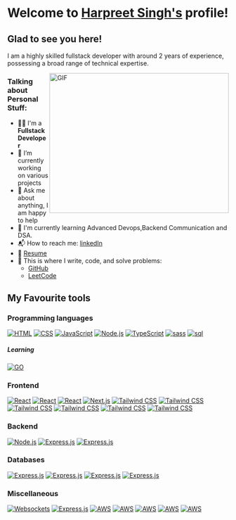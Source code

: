  <h1>Welcome to <a href="https://github.com/harpreetsinghsandhu021">Harpreet Singh's</a> profile!</h1>
    
 <!-- Add social icons here -->

   <h2>Glad to see you here! &nbsp;</h2>
    
 <p>I am a highly skilled fullstack developer with around 2 years of experience, possessing a broad range of technical expertise.</p>
    
   <img align="right" alt="GIF" src="https://github.com/harpreetsinghsandhu021/harpreetsinghsandhu021/blob/main/coding.gif?raw=true" width="408" height="318" />
    
 <h3>Talking about Personal Stuff:</h3>
    <ul>
        <li>👨‍🎓 I'm a <strong>Fullstack Developer</strong></li>
        <li>🔭 I’m currently working on various projects</li>
        <li>💬 Ask me about anything, I am happy to help</li>
        <li>🌱 I'm currently learning Advanced Devops,Backend Communication and DSA.</li>
        <li>📬 How to reach me: <a href="https://www.linkedin.com/in/harpreet-singh-96717025b/">linkedIn</a></li>
        <li>📝 <a href="#">Resume</a></li>
        <li>💪 This is where I write, code, and solve problems:
            <ul>
                <li><a href="https://github.com/harpreetsinghsandhu021">GitHub</a></li>
                <li><a href="https://leetcode.com/u/harpreetsinghsandhu021/">LeetCode</a></li>
            </ul>
        </li>
    </ul>
    <h2>My Favourite tools</h2>

<h3>Programming languages</h3>
<p>
    <a href="#"><img alt="HTML" src="https://img.shields.io/badge/html5-%23E34F26.svg?style=for-the-badge&logo=html5&logoColor=white"></a>
    <a href="#"><img alt="CSS" src="https://img.shields.io/badge/css3-%231572B6.svg?style=for-the-badge&logo=css3&logoColor=white"></a>
    <a href="#"><img alt="JavaScript" src="https://img.shields.io/badge/javascript-%23323330.svg?style=for-the-badge&logo=javascript&logoColor=%23F7DF1E"></a>
    <a href="#"><img alt="Node.js" src="https://img.shields.io/badge/node.js-6DA55F?style=for-the-badge&logo=node.js&logoColor=white"></a>
    <a href="#"><img alt="TypeScript" src="https://img.shields.io/badge/typescript-%23007ACC.svg?style=for-the-badge&logo=typescript&logoColor=white"></a>
<!--     wds -->
   <a href="#"><img alt="sass" src="https://img.shields.io/badge/SASS-hotpink.svg?style=for-the-badge&logo=SASS&logoColor=white"></a>
   <a href="#"><img alt="sql" src="https://camo.githubusercontent.com/be290bd9f3de3c77182a149964a99063b4ea213c2cc662616beb63674ffb265a/68747470733a2f2f637573746f6d2d69636f6e2d6261646765732e6865726f6b756170702e636f6d2f62616467652f53514c2d3032354538432e7376673f6c6f676f3d6461746162617365266c6f676f436f6c6f723d7768697465"></a>
 

   <h5>Learning</h5>
    <a href="#"><img alt="GO" src="https://img.shields.io/badge/go-%2300ADD8.svg?style=for-the-badge&logo=go&logoColor=white"></a>
</p>

<h3>Frontend</h3>
<p>
    <a href="#"><img alt="React" src="https://img.shields.io/badge/react-%2320232a.svg?style=for-the-badge&logo=react&logoColor=%2361DAFB"></a>
      <a href="#"><img alt="React" src="https://img.shields.io/badge/React_Router-CA4245?style=for-the-badge&logo=react-router&logoColor=white"></a>
      <a href="#"><img alt="React" src="https://img.shields.io/badge/redux-%23593d88.svg?style=for-the-badge&logo=redux&logoColor=white"></a>
    <a href="#"><img alt="Next.js" src="https://img.shields.io/badge/Next-black?style=for-the-badge&logo=next.js&logoColor=white"></a>
    <a href="#"><img alt="Tailwind CSS" src="https://img.shields.io/badge/tailwindcss-%2338B2AC.svg?style=for-the-badge&logo=tailwind-css&logoColor=white"></a>
    <a href="#"><img alt="Tailwind CSS" src="https://img.shields.io/badge/Recoil-3578E5.svg?style=for-the-badge&logo=Recoil&logoColor=white"></a>
    <a href="#"><img alt="Tailwind CSS" src="https://img.shields.io/badge/Vite-646CFF.svg?style=for-the-badge&logo=Vite&logoColor=white"></a>
    <a href="#"><img alt="Tailwind CSS" src="https://img.shields.io/badge/Turborepo-EF4444.svg?style=for-the-badge&logo=Turborepo&logoColor=white"></a>
    <a href="#"><img alt="Tailwind CSS" src="https://img.shields.io/badge/Prisma-2D3748.svg?style=for-the-badge&logo=Prisma&logoColor=white"></a>
    <a href="#"><img alt="Tailwind CSS" src="https://img.shields.io/badge/green%20sock-88CE02?style=for-the-badge&logo=greensock&logoColor=white"></a>
   
  
</p>

<h3>Backend</h3>
<p>
    <a href="#"><img alt="Node.js" src="https://img.shields.io/badge/Node.js-5FA04E.svg?style=for-the-badge&logo=nodedotjs&logoColor=white"></a>
    <a href="#"><img alt="Express.js" src="https://img.shields.io/badge/Express-000000.svg?style=for-the-badge&logo=Express&logoColor=white"></a>
    <a href="#"><img alt="Express.js" src="https://img.shields.io/badge/Hono-E36002.svg?style=for-the-badge&logo=Hono&logoColor=white"></a>
  
  
</p>

<h3>Databases</h3>
<p>
    <a href="#"><img alt="Express.js" src="https://img.shields.io/badge/mysql-4479A1.svg?style=for-the-badge&logo=mysql&logoColor=white"></a>
    <a href="#"><img alt="Express.js" src="https://img.shields.io/badge/PostgreSQL-4169E1.svg?style=for-the-badge&logo=PostgreSQL&logoColor=white"></a>
      <a href="#"><img alt="Express.js" src="https://img.shields.io/badge/MongoDB-%234ea94b.svg?style=for-the-badge&logo=mongodb&logoColor=white"></a>
    <a href="#"><img alt="Express.js" src="https://img.shields.io/badge/firebase-a08021?style=for-the-badge&logo=firebase&logoColor=ffcd34"></a>

</p>

<h3>Miscellaneous</h3>
<p>
    <a href="#"><img alt="Websockets" src="https://img.shields.io/badge/Socket.io-black?style=for-the-badge&logo=socket.io&badgeColor=010101"></a>
   <a href="#"><img alt="Express.js" src="https://img.shields.io/badge/Docker-2496ED.svg?style=for-the-badge&logo=Docker&logoColor=white"></a>
    <a href="#"><img alt="AWS" src="https://img.shields.io/badge/Amazon%20AWS-232F3E.svg?style=for-the-badge&logo=Amazon-AWS&logoColor=white"></a>
    <a href="#"><img alt="AWS" src="https://img.shields.io/badge/Serverless-FD5750.svg?style=for-the-badge&logo=Serverless&logoColor=white"></a>
    <a href="#"><img alt="AWS" src="https://img.shields.io/badge/Redis-DC382D.svg?style=for-the-badge&logo=Redis&logoColor=white"></a>
    <a href="#"><img alt="AWS" src="https://img.shields.io/badge/OpenAPI%20Initiative-6BA539.svg?style=for-the-badge&logo=OpenAPI-Initiative&logoColor=white"></a>
    <a href="#"><img alt="AWS" src="https://img.shields.io/badge/Swagger-85EA2D.svg?style=for-the-badge&logo=Swagger&logoColor=black"></a>

</p>
